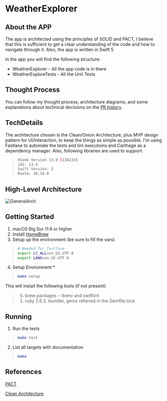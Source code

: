 # WeatherExplorer

## About the APP
The app is architected using the principles of SOLID and PACT, I believe that this is sufficient to get a clear understanding of the code and how to navigate through it. Also, the app is written in Swift 5

In the app you will find the following structure:
* WeatherExplorer - All the app code is in there
* WeatherExploreTests - All the Unit Tests

## Thought Process
You can follow my thought process, architecture diagrams, and some explanations about technical decisions on the [PR history](https://github.com/raafaelima/CountyExplorer/pulls?q=is%3Apr).

## TechDetails
The architecture chosen is the Clean/Onion Architecture, plus MVP design pattern for UI/Interaction, to keep the things as simple as possible.
I'm using Fastlane to automate the tests and lint executions and Carthage as a dependency manager. 
Also, following libraries are used to support:

>```bash
>XCode Version 13.0 (13A233)
>iOS: 13.4
>Swift Version: 5
>Realm: 10.18.0
>```

## High-Level Architecture

![GeneralArch](https://user-images.githubusercontent.com/7543763/140629600-7c81d021-1ab8-43b0-88fd-1770667d243e.png)


## Getting Started
1. macOS Big Sur 11.6 or higher
2. Install [HomeBrew](http://brew.sh/)
3. Setup up the environment (be sure to fill the vars)
>
>```bash
># Needed for fastlane
>export LC_ALL=en_US.UTF-8
>export LANG=en_US.UTF-8
>```

4. Setup Environment *
>
>```bash
>make setup
>```

  This will install the following tools (if not present)
  >
  >0. brew packages - rbenv and swiftlint
  >0. ruby 2.6.2, bundler, gems referred in the Gemfile.lock

## Running

1. Run the tests

>
>```bash
>make test
>```

2. List all targets with documentation
>
>```bash
>make
>```

## References
[PACT](https://www.thoughtworks.com/pt/insights/blog/write-quality-mobile-apps-any-architecture)

[Clean Architecture](https://blog.cleancoder.com/uncle-bob/2012/08/13/the-clean-architecture.html)
